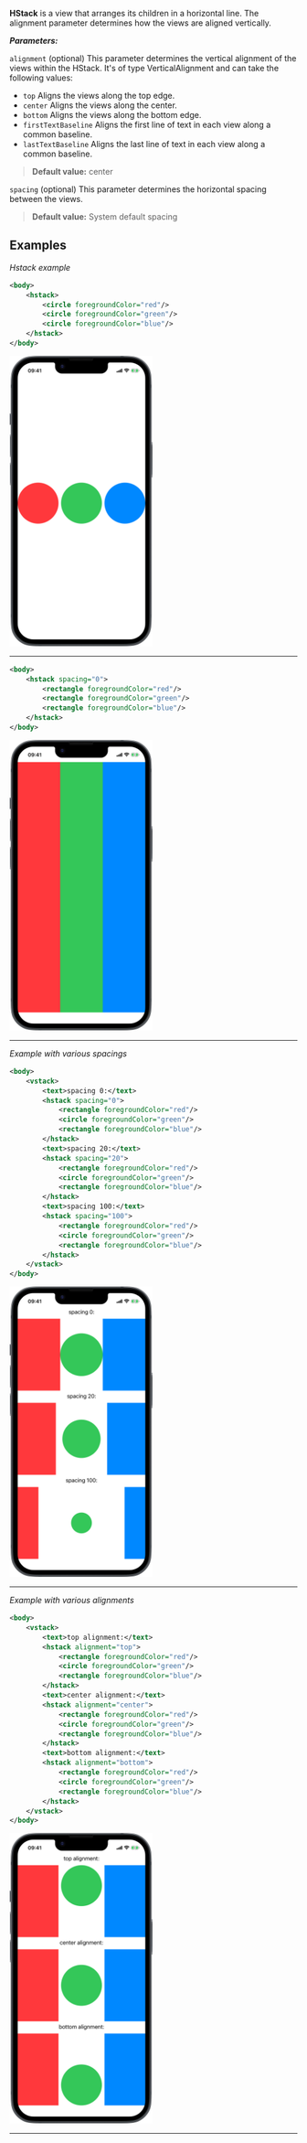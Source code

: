 **HStack** is a view that arranges its children in a horizontal line. The alignment parameter determines how the views are aligned vertically.

***Parameters:***

`alignment` (optional) This parameter determines the vertical alignment of the views within the HStack. It's of type VerticalAlignment and can take the following values:
* `top` Aligns the views along the top edge.
* `center` Aligns the views along the center.
* `bottom` Aligns the views along the bottom edge.
* `firstTextBaseline` Aligns the first line of text in each view along a common baseline.
* `lastTextBaseline` Aligns the last line of text in each view along a common baseline.

> **Default value:** center

`spacing` (optional) This parameter determines the horizontal spacing between the views.
> **Default value:** System default spacing

## Examples

*Hstack example*

```xml
<body>
    <hstack>
        <circle foregroundColor="red"/>
        <circle foregroundColor="green"/>
        <circle foregroundColor="blue"/>
    </hstack>
</body>
```
<img src="/Screenshots/Views/Layout/hstack_1.png" width="250" alt="Screenshot">




---


```xml
<body>
    <hstack spacing="0">
        <rectangle foregroundColor="red"/>
        <rectangle foregroundColor="green"/>
        <rectangle foregroundColor="blue"/>
    </hstack>
</body>
```
<img src="/Screenshots/Views/Layout/hstack_2.png" width="250" alt="Screenshot">




---
*Example with various spacings*

```xml
<body>
    <vstack>
        <text>spacing 0:</text>
        <hstack spacing="0">
            <rectangle foregroundColor="red"/>
            <circle foregroundColor="green"/>
            <rectangle foregroundColor="blue"/>
        </hstack>
        <text>spacing 20:</text>
        <hstack spacing="20">
            <rectangle foregroundColor="red"/>
            <circle foregroundColor="green"/>
            <rectangle foregroundColor="blue"/>
        </hstack>
        <text>spacing 100:</text>
        <hstack spacing="100">
            <rectangle foregroundColor="red"/>
            <circle foregroundColor="green"/>
            <rectangle foregroundColor="blue"/>
        </hstack>
    </vstack>
</body>
```
<img src="/Screenshots/Views/Layout/hstack_3.png" width="250" alt="Screenshot">




---
*Example with various alignments*

```xml
<body>
    <vstack>
        <text>top alignment:</text>
        <hstack alignment="top">
            <rectangle foregroundColor="red"/>
            <circle foregroundColor="green"/>
            <rectangle foregroundColor="blue"/>
        </hstack>
        <text>center alignment:</text>
        <hstack alignment="center">
            <rectangle foregroundColor="red"/>
            <circle foregroundColor="green"/>
            <rectangle foregroundColor="blue"/>
        </hstack>
        <text>bottom alignment:</text>
        <hstack alignment="bottom">
            <rectangle foregroundColor="red"/>
            <circle foregroundColor="green"/>
            <rectangle foregroundColor="blue"/>
        </hstack>
    </vstack>
</body>
```
<img src="/Screenshots/Views/Layout/hstack_4.png" width="250" alt="Screenshot">




---
